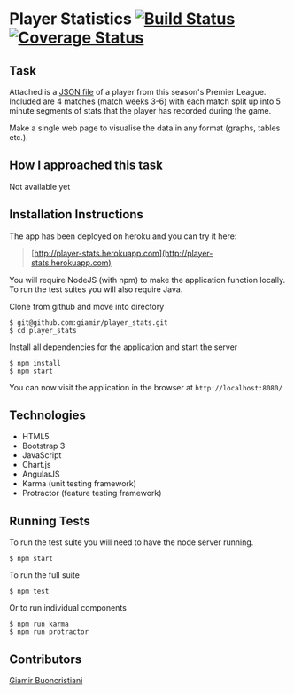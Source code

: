 # Player Statistics [![Build Status](https://travis-ci.org/giamir/player_stats.svg?branch=master)](https://travis-ci.org/giamir/player_stats) [![Coverage Status](https://coveralls.io/repos/github/giamir/player_stats/badge.svg?branch=master)](https://coveralls.io/github/giamir/player_stats?branch=master)

## Task

Attached is a [JSON file](https://github.com/giamir/player_stats/blob/master/public/data/player.json) of a player from this season's Premier League. Included are 4 matches (match weeks 3-6) with each match split up into 5 minute segments of stats that the player has recorded during the game.

Make a single web page to visualise the data in any format (graphs, tables etc.).

## How I approached this task

Not available yet

## Installation Instructions

The app has been deployed on heroku and you can try it here:
>[http://player-stats.herokuapp.com](http://player-stats.herokuapp.com)

You will require NodeJS (with npm) to make the application function locally. To run the test suites you will also require Java.

Clone from github and move into directory

```
$ git@github.com:giamir/player_stats.git
$ cd player_stats
```

Install all dependencies for the application and start the server

```
$ npm install
$ npm start
```

You can now visit the application in the browser at `http://localhost:8080/`

## Technologies

* HTML5
* Bootstrap 3
* JavaScript
* Chart.js
* AngularJS
* Karma (unit testing framework)
* Protractor (feature testing framework)

## Running Tests

To run the test suite you will need to have the node server running.

```
$ npm start
```

To run the full suite

```
$ npm test
```

Or to run individual components

```
$ npm run karma
$ npm run protractor
```

## Contributors

[Giamir Buoncristiani](https://github.com/giamir)
